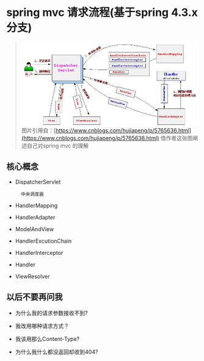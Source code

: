 # spring mvc 请求流程\(基于spring 4.3.x 分支\)

> ![](/assets/springmvc-process.jpg)图片引用自：[https://www.cnblogs.com/hujiapeng/p/5765636.html](https://www.cnblogs.com/hujiapeng/p/5765636.html) 借作者这张图阐述自己对spring mvc 的理解

## 核心概念

* DispatcherServlet

  ```
    中央调度器
  ```

* HandlerMapping

* HandlerAdapter
* ModelAndView
* HandlerExcutionChain
* HandlerInterceptor
* Handler
* ViewResolver

## 以后不要再问我

* 为什么我的请求参数接收不到?

* 我改用哪种请求方式？

* 我该用那么Content-Type?

* 为什么我什么都没返回却收到404?



